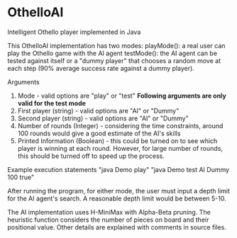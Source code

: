 # OthelloAI
Intelligent Othello player implemented in Java

This OthelloAI implementation has two modes:
playMode(): a real user can play the Othello game with the AI agent
testMode(): the AI agent can be tested against itself or a "dummy player" that chooses a random move at each step (90% average success rate against a dummy player).

Arguments 
1) Mode - valid options are "play" or "test"
**Following arguments are only valid for the test mode**
2) First player (string) - valid options are "AI" or "Dummy"
3) Second player (string) - valid options are "AI" or "Dummy"
4) Number of rounds (Integer) - considering the time constraints, around 100 rounds would give a good estimate of the AI's skills 
5) Printed Information (Boolean) - this could be turned on to see which player is winning at each round. However, for large number of rounds, this should be turned off to speed up the process.

Example execution statements
"java Demo play" 
"java Demo test AI Dummy 100 true"

After running the program, for either mode, the user must input a depth limit for the AI agent's search. A reasonable depth limit would be between 5-10. 


The AI implementation uses H-MiniMax with Alpha-Beta pruning.
The heuristic function considers the number of pieces on board and their positional value.
Other details are explained with comments in source files.

